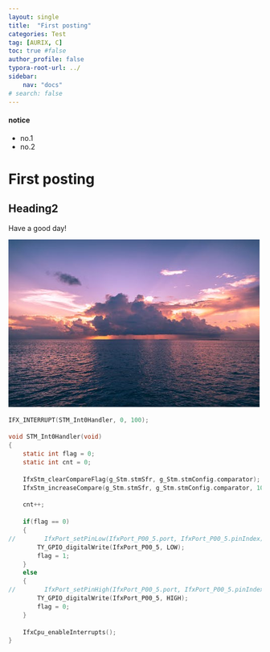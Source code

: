 ```yaml
---
layout: single
title:  "First posting"
categories: Test
tag: [AURIX, C]
toc: true #false
author_profile: false
typora-root-url: ../
sidebar:
    nav: "docs"
# search: false
---
```

<div class="notice--success">
    <h4>notice</h4>
    <ul>
        <li>no.1</li>
        <li>no.2</li>
    </ul>
</div>

# First posting

## Heading2

Have a good day!

![pexels-photo-2775196](/images/2023-05-01-first/pexels-photo-2775196-1682933483513-6.jpeg)

``` c
IFX_INTERRUPT(STM_Int0Handler, 0, 100);

void STM_Int0Handler(void)
{
    static int flag = 0;
    static int cnt = 0;

    IfxStm_clearCompareFlag(g_Stm.stmSfr, g_Stm.stmConfig.comparator);
    IfxStm_increaseCompare(g_Stm.stmSfr, g_Stm.stmConfig.comparator, 100000000u);

    cnt++;

    if(flag == 0)
    {
//        IfxPort_setPinLow(IfxPort_P00_5.port, IfxPort_P00_5.pinIndex);
        TY_GPIO_digitalWrite(IfxPort_P00_5, LOW);
        flag = 1;
    }
    else
    {
//        IfxPort_setPinHigh(IfxPort_P00_5.port, IfxPort_P00_5.pinIndex);
        TY_GPIO_digitalWrite(IfxPort_P00_5, HIGH);
        flag = 0;
    }

    IfxCpu_enableInterrupts();
}
```

